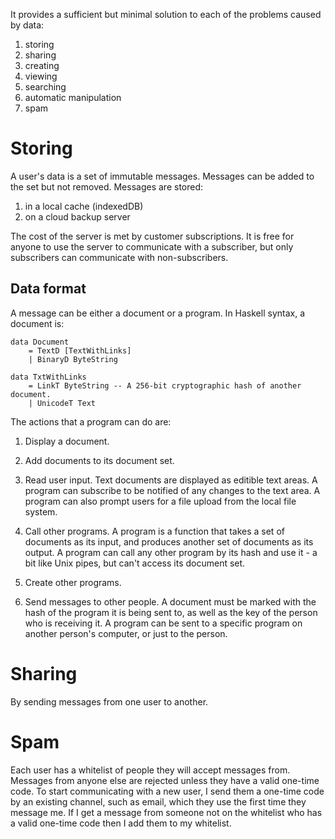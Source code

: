It provides a sufficient but minimal solution to each of the problems caused by data:

1. storing
2. sharing
3. creating
4. viewing
5. searching
6. automatic manipulation
7. spam


# Storing

A user's data is a set of immutable messages. Messages can be added to the set but not removed. Messages are stored:

1. in a local cache (indexedDB)
2. on a cloud backup server

The cost of the server is met by customer subscriptions. It is free for anyone to use the server to communicate with a subscriber, but only subscribers can communicate with non-subscribers.

## Data format

A message can be either a document or a program. In Haskell syntax, a document is:

```
data Document
    = TextD [TextWithLinks]
    | BinaryD ByteString

data TxtWithLinks
    = LinkT ByteString -- A 256-bit cryptographic hash of another document.
    | UnicodeT Text
```

The actions that a program can do are:

1. Display a document.

2. Add documents to its document set.

3. Read user input. Text documents are displayed as editible text areas. A program can subscribe to be notified of any changes to the text area. A program can also prompt users for a file upload from the local file system.

4. Call other programs. A program is a function that takes a set of documents as its input, and produces another set of documents as its output. A program can call any other program by its hash and use it - a bit like Unix pipes, but can't access its document set.

5. Create other programs.

6. Send messages to other people. A document must be marked with the hash of the program it is being sent to, as well as the key of the person who is receiving it. A program can be sent to a specific program on another person's computer, or just to the person.

# Sharing

By sending messages from one user to another.

# Spam

Each user has a whitelist of people they will accept messages from. Messages from anyone else are rejected unless they have a valid one-time code. To start communicating with a new user, I send them a one-time code by an existing channel, such as email, which they use the first time they message me. If I get a message from someone not on the whitelist who has a valid one-time code then I add them to my whitelist.
